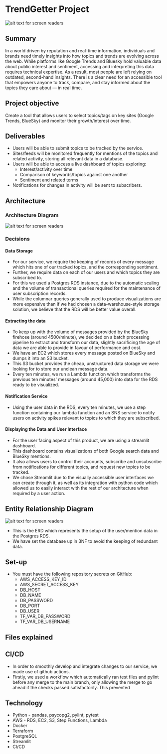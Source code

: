 # TrendGetter Project

 ![alt text for screen readers](./TGlogo.png "Architecture Diagram")
## Summary
In a world driven by reputation and real-time information, individuals and brands need timely insights into how topics and trends are evolving across the web. While platforms like Google Trends and Bluesky hold valuable data about public interest and sentiment, accessing and interpreting this data requires technical expertise. As a result, most people are left relying on outdated, second-hand insights. There is a clear need for an accessible tool that empowers anyone to track, compare, and stay informed about the topics they care about — in real time.

## Project objective
Create a tool that allows users to select topics/tags on key sites (Google Trends, BlueSky) and monitor their growth/interest over time.

## Deliverables
- Users will be able to submit topics to be tracked by the service.
- Sites/feeds will be monitored frequently for mentions of the topics and related activity, storing all relevant data in a database.
- Users will be able to access a live dashboard of topics exploring:
    - Interest/activity over time
    - Comparison of keywords/topics against one another
    - Sentiment and related terms
- Notifications for changes in activity will be sent to subscribers.

## Architecture
 ### Architecture Diagram
 ![alt text for screen readers](./architecture.png "Architecture Diagram")
 ### Decisions
 #### Data Storage
 - For our service, we require the keeping of records of every message which hits one of our tracked topics, and the corresponding sentiment. 
 - Further, we require data on each of our users and which topics they are subscribed to.
 - For this we used a Postgres RDS instance, due to the automatic scaling and the volume of transactional queries required for the maintenance of user subscription records.
 - While the columnar queries generally used to produce visualizations are more expensive than if we had chosen a data-warehouse-style storage solution, we believe that the RDS will be better value overall.
 #### Extracting the data
 - To keep up with the volume of messages provided by the BlueSky firehose (around 4500/minute), we decided on a batch processing pipeline to extract and transform our data, slightly sacrificing the age of data we are able to provide in favour of performance and cost.
 - We have an EC2 which stores every message posted on BlueSky and dumps it into an S3 bucket.
 - This S3 bucket provides the cheap, unstructured data storage we were looking for to store our unclean message data.
 - Every ten minutes, we run a Lambda function which transforms the previous ten minutes' messages (around 45,000) into data for the RDS ready to be visualized.
 #### Notification Service
 - Using the user data in the RDS, every ten minutes, we use a step function containing our lambda function and an SNS service to notify users on activity spikes relevant to topics to which they are subscribed. 
 #### Displaying the Data and User Interface
 - For the user facing aspect of this product, we are using a streamlit dashboard.
 - This dashboard contains visualizations of both Google search data and BlueSky mentions.
 - It also allows users to control their accounts, subscribe and unsubscribe from notifications for different topics, and request new topics to be tracked.
 - We chose Streamlit due to the visually accessible user interfaces we can create through it, as well as its integration with python code which allowed us to easily interact with the rest of our architecture when required by a user action.
 ## Entity Relationship Diagram
![alt text for screen readers](./tg_erd.png "Architecture Diagram")
- This is the ERD which represents the setup of the user/mention data in the Postgres RDS.
- We have set the database up in 3NF to avoid the keeping of redundant data.
## Set-up
- You must have the following repository secrets on GitHub:
    - AWS_ACCESS_KEY_ID
    - AWS_SECRET_ACCESS_KEY
    - DB_HOST
    - DB_NAME
    - DB_PASSWORD
    - DB_PORT
    - DB_USER
    - TF_VAR_DB_PASSWORD
    - TF_VAR_DB_USERNAME

## Files explained

## CI/CD
- In order to smoothly develop and integrate changes to our service, we made use of github actions.
- Firstly, we used a workflow which automatically ran test files and pylint before any merge to the main branch, only allowing the merge to go ahead if the checks passed satisfactorily. This prevented 

## Technology
- Python - pandas, psycopg2, pylint, pytest
- AWS - RDS, EC2, S3, Step Functions, Lambda
- Docker
- Terraform
- PostgreSQL
- Streamlit
- CI/CD
